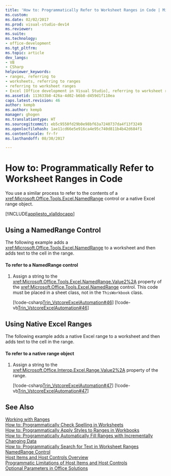```yaml
---
title: 'How to: Programmatically Refer to Worksheet Ranges in Code | Microsoft Docs'
ms.custom: 
ms.date: 02/02/2017
ms.prod: visual-studio-dev14
ms.reviewer: 
ms.suite: 
ms.technology:
- office-development
ms.tgt_pltfrm: 
ms.topic: article
dev_langs:
- VB
- CSharp
helpviewer_keywords:
- ranges, referring to
- worksheets, referring to ranges
- referring to worksheet ranges
- Excel [Office development in Visual Studio], referring to worksheet ranges
ms.assetid: 113633b8-426a-4d02-b6b8-d459d1f110ea
caps.latest.revision: 46
author: kempb
ms.author: kempb
manager: ghogen
ms.translationtype: HT
ms.sourcegitcommit: eb5c9550fd29b0e98bf63a7240737da4f13f3249
ms.openlocfilehash: 1ae11cd66e5e916ca4e95c740d811b4b42d684f1
ms.contentlocale: fr-fr
ms.lasthandoff: 08/30/2017

---
```

# <a name="how-to-programmatically-refer-to-worksheet-ranges-in-code"></a>How to: Programmatically Refer to Worksheet Ranges in Code
  You use a similar process to refer to the contents of a <xref:Microsoft.Office.Tools.Excel.NamedRange> control or a native Excel range object.  
  
 [!INCLUDE[appliesto_xlalldocapp](../vsto/includes/appliesto-xlalldocapp-md.md)]  
  
## <a name="using-a-namedrange-control"></a>Using a NamedRange Control  
 The following example adds a <xref:Microsoft.Office.Tools.Excel.NamedRange> to a worksheet and then adds text to the cell in the range.  
  
#### <a name="to-refer-to-a-namedrange-control"></a>To refer to a NamedRange control  
  
1.  Assign a string to the <xref:Microsoft.Office.Tools.Excel.NamedRange.Value2%2A> property of the <xref:Microsoft.Office.Tools.Excel.NamedRange> control. This code must be placed in a sheet class, not in the `ThisWorkbook` class.  
  
     [!code-csharp[Trin_VstcoreExcelAutomation#46](../vsto/codesnippet/CSharp/Trin_VstcoreExcelAutomationCS/Sheet1.cs#46)]  [!code-vb[Trin_VstcoreExcelAutomation#46](../vsto/codesnippet/VisualBasic/Trin_VstcoreExcelAutomation/Sheet1.vb#46)]  
  
## <a name="using-native-excel-ranges"></a>Using Native Excel Ranges  
 The following example adds a native Excel range to a worksheet and then adds text to the cell in the range.  
  
#### <a name="to-refer-to-a-native-range-object"></a>To refer to a native range object  
  
1.  Assign a string to the <xref:Microsoft.Office.Interop.Excel.Range.Value2%2A> property of the range.  
  
     [!code-csharp[Trin_VstcoreExcelAutomation#47](../vsto/codesnippet/CSharp/Trin_VstcoreExcelAutomationCS/Sheet1.cs#47)]  [!code-vb[Trin_VstcoreExcelAutomation#47](../vsto/codesnippet/VisualBasic/Trin_VstcoreExcelAutomation/Sheet1.vb#47)]  
  
## <a name="see-also"></a>See Also  
 [Working with Ranges](../vsto/working-with-ranges.md)   
 [How to: Programmatically Check Spelling in Worksheets](../vsto/how-to-programmatically-check-spelling-in-worksheets.md)   
 [How to: Programmatically Apply Styles to Ranges in Workbooks](../vsto/how-to-programmatically-apply-styles-to-ranges-in-workbooks.md)   
 [How to: Programmatically Automatically Fill Ranges with Incrementally Changing Data](../vsto/how-to-programmatically-automatically-fill-ranges-with-incrementally-changing-data.md)   
 [How to: Programmatically Search for Text in Worksheet Ranges](../vsto/how-to-programmatically-search-for-text-in-worksheet-ranges.md)   
 [NamedRange Control](../vsto/namedrange-control.md)   
 [Host Items and Host Controls Overview](../vsto/host-items-and-host-controls-overview.md)   
 [Programmatic Limitations of Host Items and Host Controls](../vsto/programmatic-limitations-of-host-items-and-host-controls.md)   
 [Optional Parameters in Office Solutions](../vsto/optional-parameters-in-office-solutions.md)  
  
  
